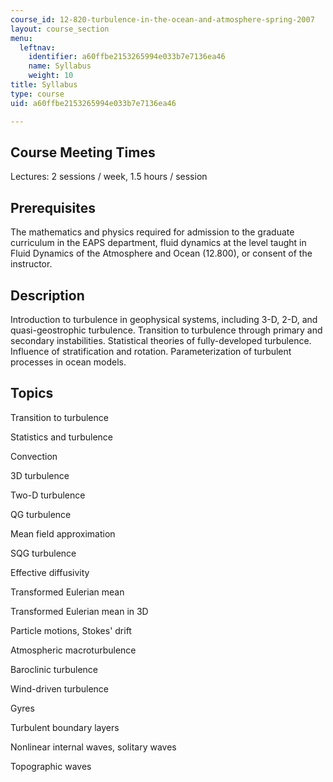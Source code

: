 ```yaml
---
course_id: 12-820-turbulence-in-the-ocean-and-atmosphere-spring-2007
layout: course_section
menu:
  leftnav:
    identifier: a60ffbe2153265994e033b7e7136ea46
    name: Syllabus
    weight: 10
title: Syllabus
type: course
uid: a60ffbe2153265994e033b7e7136ea46

---
```


Course Meeting Times
--------------------

Lectures: 2 sessions / week, 1.5 hours / session

Prerequisites
-------------

The mathematics and physics required for admission to the graduate curriculum in the EAPS department, fluid dynamics at the level taught in Fluid Dynamics of the Atmosphere and Ocean (12.800), or consent of the instructor.

Description
-----------

Introduction to turbulence in geophysical systems, including 3-D, 2-D, and quasi-geostrophic turbulence. Transition to turbulence through primary and secondary instabilities. Statistical theories of fully-developed turbulence. Influence of stratification and rotation. Parameterization of turbulent processes in ocean models.

Topics
------

Transition to turbulence

Statistics and turbulence

Convection

3D turbulence

Two-D turbulence

QG turbulence

Mean field approximation

SQG turbulence

Effective diffusivity

Transformed Eulerian mean

Transformed Eulerian mean in 3D

Particle motions, Stokes' drift

Atmospheric macroturbulence

Baroclinic turbulence

Wind-driven turbulence

Gyres

Turbulent boundary layers

Nonlinear internal waves, solitary waves

Topographic waves